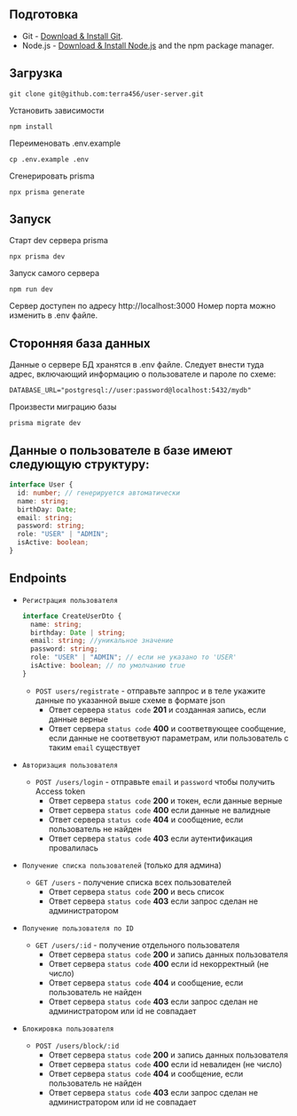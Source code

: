 ## Подготовка

- Git - [Download & Install Git](https://git-scm.com/downloads).
- Node.js - [Download & Install Node.js](https://nodejs.org/en/download/) and the npm package manager.

## Загрузка

```
git clone git@github.com:terra456/user-server.git
```

Установить зависимости

```
npm install
```

Переименовать .env.example

```
cp .env.example .env
```

Сгенерировать prisma

```
npx prisma generate
```

## Запуск

Старт dev сервера prisma

```
npx prisma dev
```

Запуск самого сервера

```
npm run dev
```

Сервер доступен по адресу http://localhost:3000
Номер порта можно изменить в .env файле.

## Сторонняя база данных

Данные о сервере БД хранятся в .env файле. Следует внести туда адрес, включающий информацию о пользователе и пароле по схеме:

```
DATABASE_URL="postgresql://user:password@localhost:5432/mydb"
```

Произвести миграцию базы

```
prisma migrate dev
```

## Данные о пользователе в базе имеют следующую структуру:

```typescript
interface User {
  id: number; // генерируется автоматически
  name: string;
  birthDay: Date;
  email: string;
  password: string;
  role: "USER" | "ADMIN";
  isActive: boolean;
}
```

## Endpoints

- `Регистрация пользователя`

  ```typescript
  interface CreateUserDto {
    name: string;
    birthday: Date | string;
    email: string; //уникальное значение
    password: string;
    role: "USER" | "ADMIN"; // если не указано то 'USER'
    isActive: boolean; // по умолчанию true
  }
  ```

  - `POST users/registrate` - отправьте заппрос и в теле укажите данные по указанной выше схеме в формате json
    - Ответ сервера `status code` **201** и созданная запись, если данные верные
    - Ответ сервера `status code` **400** и соответвующее сообщение, если данные не соответвуют параметрам, или пользователь с таким `email` существует

- `Авторизация пользователя`
  - `POST /users/login` - отправьте `email` и `password` чтобы получить Access token
    - Ответ сервера `status code` **200** и токен, если данные верные
    - Ответ сервера `status code` **400** если данные не валидные
    - Ответ сервера `status code` **404** и сообщение, если пользователь не найден
    - Ответ сервера `status code` **403** если аутентификация провалилась
- `Получение списка пользователей` (только для админа)
  - `GET /users` - получение списка всех пользователей
    - Ответ сервера `status code` **200** и весь список
    - Ответ сервера `status code` **403** если запрос сделан не администратором
- `Получение пользователя по ID`
  - `GET /users/:id` - получение отдельного пользователя
    - Ответ сервера `status code` **200** и запись данных пользователя
    - Ответ сервера `status code` **400** если id некорректный (не число)
    - Ответ сервера `status code` **404** и сообщение, если пользователь не найден
    - Ответ сервера `status code` **403** если запрос сделан не администратором или id не совпадает
- `Блокировка пользователя`
  - `POST /users/block/:id`
    - Ответ сервера `status code` **200** и запись данных пользователя
    - Ответ сервера `status code` **400** если id невалиден (не число)
    - Ответ сервера `status code` **404** и сообщение, если пользователь не найден
    - Ответ сервера `status code` **403** если запрос сделан не администратором или id не совпадает

